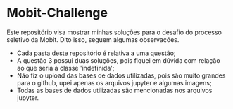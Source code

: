 # Mobit-Challenge
Este repositório visa mostrar minhas soluções para o desafio do processo seletivo da Mobit. Dito isso, seguem algumas observações.

* Cada pasta deste repositório é relativa a uma questão;
* A questão 3 possui duas soluções, pois fiquei em dúvida com relação ao que seria a classe 'indefinida';
* Não fiz o upload das bases de dados utilizadas, pois são muito grandes para o github, upei apenas os arquivos jupyter e algumas imagens;
* Todas as bases de dados utilizadas são mencionadas nos arquivos jupyter.
  
